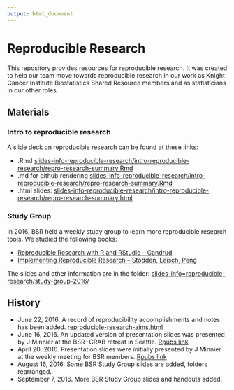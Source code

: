 ```yaml
---
output: html_document
---
```



# Reproducible Research

This repository provides resources for reproducible research.
It was created to help our team move towards reproducible research in our work as Knight Cancer Institute Biostatistics Shared Resource members and as statisticians in our other roles.

## Materials

### Intro to reproducible research

A slide deck on reproducible research can be found at these links:

- .Rmd [slides-info-reproducible-research/intro-reproducible-research/repro-research-summary.Rmd](slides-info-reproducible-research/intro-reproducible-research/repro-research-summary.Rmd)
- .md for github rendering [slides-info-reproducible-research/intro-reproducible-research/repro-research-summary.Rmd](slides-info-reproducible-research/intro-reproducible-research/repro-research-summary.Rmd)
- .html slides: 
[slides-info-reproducible-research/intro-reproducible-research/repro-research-summary.html](slides-info-reproducible-research/intro-reproducible-research/repro-research-summary.html)

### Study Group

In 2016, BSR held a weekly study group to learn more reproducible research tools. We studied the following books:

- [Reproducible Research with R and RStudio – Gandrud](https://www.crcpress.com/Reproducible-Research-with-R-and-R-Studio/Gandrud/p/book/9781466572843)
- [Implementing Reproducible Research – Stodden, Leisch, Peng](https://www.crcpress.com/Implementing-Reproducible-Research/Stodden-Leisch-Peng/p/book/9781466561595)

The slides and other information are in the folder: [slides-info=reproducible-research/study-group-2016/](slides-info=reproducible-research/study-group-2016/)

## History

- June 22, 2016. A record of reproducibility accomplishments and notes has been added. [reproducible-research-aims.html](reproducible-research-aims.html)
- June 16, 2016. An updated version of presentation slides was presented by J Minnier at the BSR+CRAB retreat in Seattle. [Rpubs link](http://rpubs.com/minnier/repro-bsr-2016-06)
- April 20, 2016. Presentation slides were initially presented by J Minnier at the weekly meeting for BSR members. [Rpubs link](http://rpubs.com/minnier/repro-bsr)
- August 16, 2016. Some BSR Study Group slides are added, folders rearranged.
- September 7, 2016. More BSR Study Group slides and handouts added.
